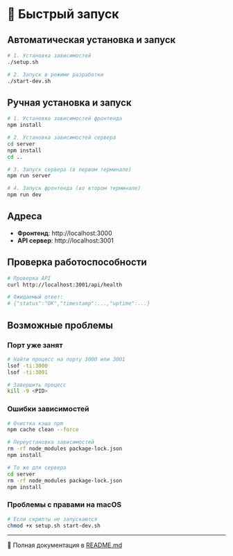 # 🚀 Быстрый запуск

## Автоматическая установка и запуск

```bash
# 1. Установка зависимостей
./setup.sh

# 2. Запуск в режиме разработки
./start-dev.sh
```

## Ручная установка и запуск

```bash
# 1. Установка зависимостей фронтенда
npm install

# 2. Установка зависимостей сервера
cd server
npm install
cd ..

# 3. Запуск сервера (в первом терминале)
npm run server

# 4. Запуск фронтенда (во втором терминале)
npm run dev
```

## Адреса

- **Фронтенд**: http://localhost:3000
- **API сервер**: http://localhost:3001

## Проверка работоспособности

```bash
# Проверка API
curl http://localhost:3001/api/health

# Ожидаемый ответ:
# {"status":"OK","timestamp":...,"uptime":...}
```

## Возможные проблемы

### Порт уже занят

```bash
# Найти процесс на порту 3000 или 3001
lsof -ti:3000
lsof -ti:3001

# Завершить процесс
kill -9 <PID>
```

### Ошибки зависимостей

```bash
# Очистка кэша npm
npm cache clean --force

# Переустановка зависимостей
rm -rf node_modules package-lock.json
npm install

# То же для сервера
cd server
rm -rf node_modules package-lock.json
npm install
```

### Проблемы с правами на macOS

```bash
# Если скрипты не запускаются
chmod +x setup.sh start-dev.sh
```

---

📖 Полная документация в [README.md](README.md)
